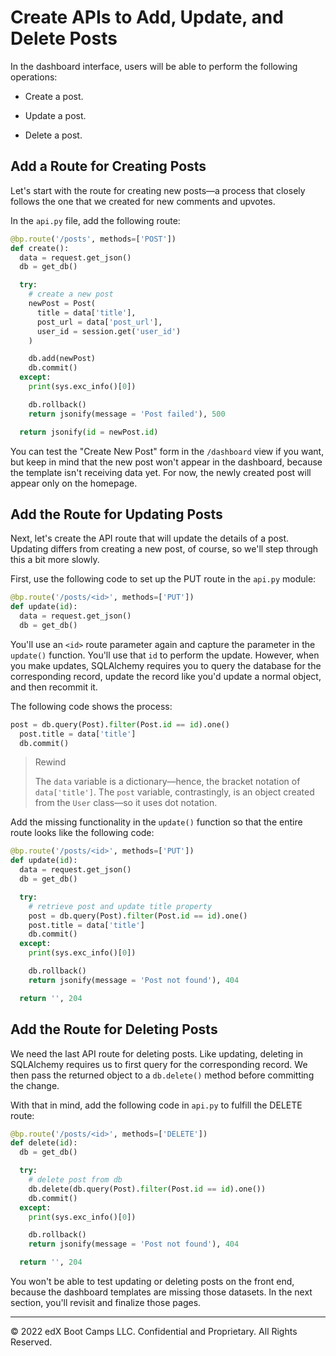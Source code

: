 # Create APIs to Add, Update, and Delete Posts

In the dashboard interface, users will be able to perform the following operations:

* Create a post.

* Update a post.

* Delete a post.

## Add a Route for Creating Posts

Let's start with the route for creating new posts—a process that closely follows the one that we created for new comments and upvotes.

In the `api.py` file, add the following route:

```python
@bp.route('/posts', methods=['POST'])
def create():
  data = request.get_json()
  db = get_db()

  try:
    # create a new post
    newPost = Post(
      title = data['title'],
      post_url = data['post_url'],
      user_id = session.get('user_id')
    )

    db.add(newPost)
    db.commit()
  except:
    print(sys.exc_info()[0])

    db.rollback()
    return jsonify(message = 'Post failed'), 500

  return jsonify(id = newPost.id)
```

You can test the "Create New Post" form in the `/dashboard` view if you want, but keep in mind that the new post won't appear in the dashboard, because the template isn't receiving data yet. For now, the newly created post will appear only on the homepage.

## Add the Route for Updating Posts

Next, let's create the API route that will update the details of a post. Updating differs from creating a new post, of course, so we'll step through this a bit more slowly.

First, use the following code to set up the PUT route in the `api.py` module:

```python
@bp.route('/posts/<id>', methods=['PUT'])
def update(id):
  data = request.get_json()
  db = get_db()
```

You'll use an `<id>` route parameter again and capture the parameter in the `update()` function. You'll use that `id` to perform the update. However, when you make updates, SQLAlchemy requires you to query the database for the corresponding record, update the record like you'd update a normal object, and then recommit it.

The following code shows the process:

```python
post = db.query(Post).filter(Post.id == id).one()
  post.title = data['title']
  db.commit()
```

>Rewind
>
>The `data` variable is a dictionary—hence, the bracket notation of `data['title']`. The `post` variable, contrastingly, is an object created from the `User` class—so it uses dot notation.

Add the missing functionality in the `update()` function so that the entire route looks like the following code:

```python
@bp.route('/posts/<id>', methods=['PUT'])
def update(id):
  data = request.get_json()
  db = get_db()

  try:
    # retrieve post and update title property
    post = db.query(Post).filter(Post.id == id).one()
    post.title = data['title']
    db.commit()
  except:
    print(sys.exc_info()[0])

    db.rollback()
    return jsonify(message = 'Post not found'), 404

  return '', 204
```

## Add the Route for Deleting Posts

We need the last API route for deleting posts. Like updating, deleting in SQLAlchemy requires us to first query for the corresponding record. We then pass the returned object to a `db.delete()` method before committing the change.

With that in mind, add the following code in `api.py` to fulfill the DELETE route:

```python
@bp.route('/posts/<id>', methods=['DELETE'])
def delete(id):
  db = get_db()

  try:
    # delete post from db
    db.delete(db.query(Post).filter(Post.id == id).one())
    db.commit()
  except:
    print(sys.exc_info()[0])

    db.rollback()
    return jsonify(message = 'Post not found'), 404

  return '', 204
```

You won't be able to test updating or deleting posts on the front end, because the dashboard templates are missing those datasets. In the next section, you'll revisit and finalize those pages.

---
© 2022 edX Boot Camps LLC. Confidential and Proprietary. All Rights Reserved.
